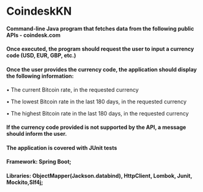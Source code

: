 # CoindeskKN

#### Command-line Java program that fetches data from the following public APIs  - coindesk.com

#### Once executed, the program should request the user to input a currency code (USD, EUR, GBP, etc.)
#### Once the user provides the currency code, the application should display the following information:
• The current Bitcoin rate, in the requested currency <p>
•  The lowest Bitcoin rate in the last 180 days, in the requested currency <p>
•  The highest Bitcoin rate in the last 180 days, in the requested currency<p>
#### If the currency code provided is not supported by the API, a message should inform the user.

#### The application is covered with JUnit tests
#### Framework: Spring Boot;
#### Libraries: ObjectMapper(Jackson.databind), HttpClient, Lombok, Junit, Mockito,Slf4j;
